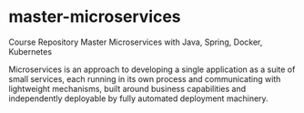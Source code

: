 # master-microservices
Course Repository Master Microservices with Java, Spring, Docker, Kubernetes

Microservices is an approach to developing a single application as a suite of small services, each running in its own process and communicating with lightweight mechanisms, built around business capabilities and independently deployable by fully automated deployment machinery.
